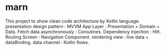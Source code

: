 # marn
This project to show clean code architecture by Kotlin language. 
presentation design pattern : MVVM
App Layer : Presentation + Domain + Data.
Fetch data asynchronously : Coroutines.
Dependency injection : Hilt.
Routing Screen : Navigation Component.
rendering view : live data + dataBinding.
data channel : Kotlin flows.